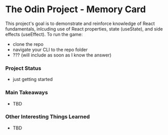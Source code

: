 # The Odin Project - Memory Card
This project's goal is to demonstrate and reinforce knowledge of React fundamentals, inlcuding use of React properties, state (useState), and side effects (useEffect). To run the game:
- clone the repo
- navigate your CLI to the repo folder
- ??? (will include as soon as I know the answer)

### Project Status
- just getting started

### Main Takeaways
- TBD

### Other Interesting Things Learned
- TBD